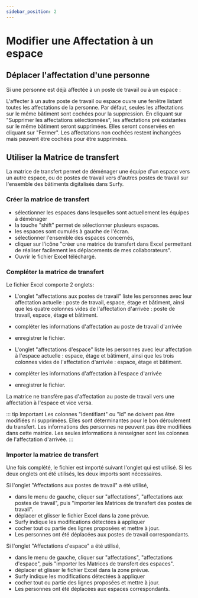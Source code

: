 ```yaml
---
sidebar_position: 2
---
```

# Modifier une Affectation à un espace

## Déplacer l'affectation d'une personne

Si une personne est déjà affectée à un poste de travail ou à un espace :

L'affecter à un autre poste de travail ou espace ouvre une fenêtre listant toutes les affectations de la personne.
Par défaut, seules les affectations sur le même bâtiment sont cochées pour la suppression.
En cliquant sur "Supprimer les affectations sélectionnées", les affectations pré existantes sur le même bâtiment seront supprimées.
Elles seront conservées en cliquant sur "Fermer".
Les affectations non cochées restent inchangées mais peuvent être cochées pour être supprimées.



## Utiliser la Matrice de transfert

<Youtube code="GN9jhWo29x4"/>

La matrice de transfert permet de déménager une équipe d'un espace vers un autre espace, ou de postes de travail vers d'autres postes de travail sur l'ensemble des bâtiments digitalisés dans Surfy.


### Créer la matrice de transfert

-   sélectionner les espaces dans lesquelles sont actuellement les équipes à déménager
-   la touche "shift" permet de sélectionner plusieurs espaces.
-   les espaces sont cumulés à gauche de l'écran.
-   sélectionner l'ensemble des espaces concernés,
-   cliquer sur l'icône "créer une matrice de transfert dans Excel permettant de réaliser facilement les déplacements de mes collaborateurs". 
-   Ouvrir le fichier Excel téléchargé.


### Compléter la matrice de transfert

Le fichier Excel comporte 2 onglets:

-   L'onglet "affectations aux postes de travail" liste les personnes avec leur affectation actuelle : poste de travail, espace, étage et bâtiment, ainsi que les quatre colonnes vides de l'affectation d'arrivée : poste de travail, espace, étage et bâtiment.
-   compléter les informations d'affectation au poste de travail d'arrivée
-   enregistrer le fichier.

-   L'onglet "affectations d'espace" liste les personnes avec leur affectation à l'espace actuelle : espace, étage et bâtiment, ainsi que les trois colonnes vides de l'affectation d'arrivée : espace, étage et bâtiment. 
-   compléter les informations d'affectation à l'espace d'arrivée
-   enregistrer le fichier.

La matrice ne transfère pas d'affectation au poste de travail vers une affectation à l'espace et vice versa.

::: tip Important
Les colonnes "Identifiant" ou "Id" ne doivent pas être modifiées ni supprimées. Elles sont déterminantes pour le bon déroulement du transfert.
Les informations des personnes ne peuvent pas être modifiées dans cette matrice.
Les seules informations à renseigner sont les colonnes de l'affectation d'arrivée.
:::


### Importer la matrice de transfert

Une fois complété, le fichier est importé suivant l'onglet qui est utilisé.
Si les deux onglets ont été utilisés, les deux imports sont nécessaires.

Si l'onglet "Affectations aux postes de travail" a été utilisé,

-   dans le menu de gauche, cliquer sur "affectations", "affectations aux postes de travail", puis "importer les Matrices de transfert des postes de travail".
-   déplacer et glisser le fichier Excel dans la zone prévue.
-   Surfy indique les modifications détectées à appliquer
-   cocher tout ou partie des lignes proposées et mettre à jour.
-   Les personnes ont été déplacées aux postes de travail correspondants.

Si l'onglet "Affectations d'espace" a été utilisé,

-   dans le menu de gauche, cliquer sur "affectations", "affectations d'espace", puis "importer les Matrices de transfert des espaces".
-   déplacer et glisser le fichier Excel dans la zone prévue.
-   Surfy indique les modifications détectées à appliquer
-   cocher tout ou partie des lignes proposées et mettre à jour.
-   Les personnes ont été déplacées aux espaces correspondants.